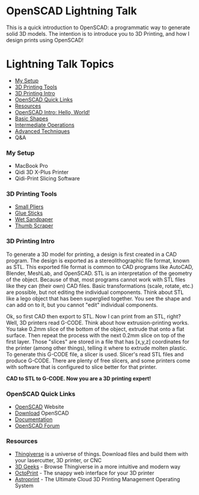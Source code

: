 # OpenSCAD Lightning Talk

This is a quick introduction to OpenSCAD: a programmatic way to generate solid 3D models.  The intention is to introduce you to 3D Printing, and how I design prints using OpenSCAD!

# Lightning Talk Topics

 - [My Setup](#my-setup)
 - [3D Printing Tools](#3d-printing-tools)
 - [3D Printing Intro](#3d-printing-intro)
 - [OpenSCAD Quick Links](#openscad-quick-links)
 - [Resources](#resources)
 - [OpenSCAD Intro: Hello, World!](/demo/01_HelloWorld.scad)
 - [Basic Shapes](/demo/02_shapes.scad)
 - [Intermediate Operations](/demo/03_intermediate.scad)
 - [Advanced Techniques](/demo/04_advanced.scad)
 - Q&A

### My Setup
 - MacBook Pro
 - Qidi 3D X-Plus Printer
 - Qidi-Print Slicing Software
 
 ### 3D Printing Tools
 - [Small Pliers](https://amzn.to/2Uvyluu)
 - [Glue Sticks](https://amzn.to/2UJINxj)
 - [Wet Sandpaper](https://amzn.to/2QWYpMF)
 - [Thumb Scraper](https://amzn.to/3bFUI5R)

### 3D Printing Intro
To generate a 3D model for printing, a design is first created in a CAD program.  The design is exported as a stereolithographic file format, known as STL.  This exported file format is common to CAD programs like AutoCAD, Blender, MeshLab, and OpenSCAD.  STL is an interpretation of the geometry of the object.  Because of that, most programs cannot work with STL files like they can (their own) CAD files.  Basic transformations (scale, rotate, etc.) are possible, but not editing the individual components.  Think about STL like a lego object that has been superglied together.  You see the shape and can add on to it, but you cannot "edit" individual components.  

Ok, so first CAD then export to STL.  Now I can print from an STL, right?  Well, 3D printers read G-CODE.  Think about how extrusion-printing works.  You take 0.2mm slice of the bottom of the object, extrude that onto a flat surface.  Then repeat the process with the next 0.2mm slice on top of the first layer.  Those "slices" are stored in a file that has [x,y,z] coordinates for the printer (among other things), telling it where to extrude molten plastic.  To generate this G-CODE file, a slicer is used.  Slicer's read STL files and produce G-CODE.  There are plenty of free slicers, and some printers come with software that is configured to slice better for that printer.  

**CAD to STL to G-CODE.  Now you are a 3D printing expert!**

### OpenSCAD Quick Links
* [OpenSCAD](https://www.openscad.org/) Website
* [Download](https://www.openscad.org/downloads.html) OpenSCAD
* [Documentation](https://www.openscad.org/documentation.html)
* [OpenSCAD Forum](http://forum.openscad.org/)

### Resources
* [Thingiverse](https://www.thingiverse.com/) is a universe of things. Download files and build them with your lasercutter, 3D printer, or CNC
* [3D Geeks](https://www.3dgeeks.app/) - Browse Thingiverse in a more intuitive and modern way 
* [OctoPrint](https://octoprint.org/) - The snappy web interface for your 3D printer
* [Astroprint](https://www.astroprint.com/) - The Ultimate Cloud 3D Printing Management Operating System


